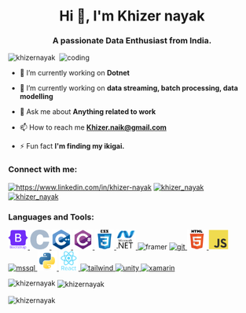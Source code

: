 <h1 align="center">Hi 👋, I'm Khizer nayak</h1>
<h3 align="center">A passionate Data Enthusiast from India.</h3>
<img align = "right" alt = "coding" width = "400" src = "https://www.bing.com/th/id/OGC.c072d63d5a6ada8c83abef48e223408c?pid=1.7&rurl=https%3a%2f%2fhackernoon.com%2fimages%2ff2px36fy.gif&ehk=KN%2bMXLf0LXJPMspgTKJE1oLBBm8C2GrCyCvoWYVQnro%3d" >

<p align="left"> <img src="https://komarev.com/ghpvc/?username=khizernayak&label=Profile%20views&color=0e75b6&style=flat" alt="khizernayak" /> </p>

- 🔭 I’m currently working on **Dotnet**

- 🌱 I’m currently working on **data streaming, batch processing, data modelling**

- 💬 Ask me about **Anything related to work**

- 📫 How to reach me **Khizer.naik@gmail.com**

- ⚡ Fun fact **I'm finding my ikigai.**

<h3 align="left">Connect with me:</h3>
<p align="left">
<a href="https://linkedin.com/in/https://www.linkedin.com/in/khizer-nayak" target="blank"><img align="center" src="https://raw.githubusercontent.com/rahuldkjain/github-profile-readme-generator/master/src/images/icons/Social/linked-in-alt.svg" alt="https://www.linkedin.com/in/khizer-nayak" height="30" width="40" /></a>
<a href="https://instagram.com/khizer_nayak" target="blank"><img align="center" src="https://raw.githubusercontent.com/rahuldkjain/github-profile-readme-generator/master/src/images/icons/Social/instagram.svg" alt="khizer_nayak" height="30" width="40" /></a>
<a href="https://www.codechef.com/users/khizer_nayak" target="blank"><img align="center" src="https://cdn.jsdelivr.net/npm/simple-icons@3.1.0/icons/codechef.svg" alt="khizer_nayak" height="30" width="40" /></a>
</p>

<h3 align="left">Languages and Tools:</h3>
<p align="left"> <a href="https://getbootstrap.com" target="_blank" rel="noreferrer"> <img src="https://raw.githubusercontent.com/devicons/devicon/master/icons/bootstrap/bootstrap-plain-wordmark.svg" alt="bootstrap" width="40" height="40"/> </a> <a href="https://www.cprogramming.com/" target="_blank" rel="noreferrer"> <img src="https://raw.githubusercontent.com/devicons/devicon/master/icons/c/c-original.svg" alt="c" width="40" height="40"/> </a> <a href="https://www.w3schools.com/cpp/" target="_blank" rel="noreferrer"> <img src="https://raw.githubusercontent.com/devicons/devicon/master/icons/cplusplus/cplusplus-original.svg" alt="cplusplus" width="40" height="40"/> </a> <a href="https://www.w3schools.com/cs/" target="_blank" rel="noreferrer"> <img src="https://raw.githubusercontent.com/devicons/devicon/master/icons/csharp/csharp-original.svg" alt="csharp" width="40" height="40"/> </a> <a href="https://www.w3schools.com/css/" target="_blank" rel="noreferrer"> <img src="https://raw.githubusercontent.com/devicons/devicon/master/icons/css3/css3-original-wordmark.svg" alt="css3" width="40" height="40"/> </a> <a href="https://dotnet.microsoft.com/" target="_blank" rel="noreferrer"> <img src="https://raw.githubusercontent.com/devicons/devicon/master/icons/dot-net/dot-net-original-wordmark.svg" alt="dotnet" width="40" height="40"/> </a>  <img src="https://www.vectorlogo.zone/logos/framer/framer-icon.svg" alt="framer" width="40" height="40"/> </a> <a href="https://git-scm.com/" target="_blank" rel="noreferrer"> <img src="https://www.vectorlogo.zone/logos/git-scm/git-scm-icon.svg" alt="git" width="40" height="40"/> </a> <a href="https://www.w3.org/html/" target="_blank" rel="noreferrer"> <img src="https://raw.githubusercontent.com/devicons/devicon/master/icons/html5/html5-original-wordmark.svg" alt="html5" width="40" height="40"/> </a> <a href="https://developer.mozilla.org/en-US/docs/Web/JavaScript" target="_blank" rel="noreferrer"> <img src="https://raw.githubusercontent.com/devicons/devicon/master/icons/javascript/javascript-original.svg" alt="javascript" width="40" height="40"/> </a> <a href="https://www.microsoft.com/en-us/sql-server" target="_blank" rel="noreferrer"> <img src="https://www.svgrepo.com/show/303229/microsoft-sql-server-logo.svg" alt="mssql" width="40" height="40"/> </a> <a href="https://www.python.org" target="_blank" rel="noreferrer"> <img src="https://raw.githubusercontent.com/devicons/devicon/master/icons/python/python-original.svg" alt="python" width="40" height="40"/> </a> <a href="https://reactjs.org/" target="_blank" rel="noreferrer"> <img src="https://raw.githubusercontent.com/devicons/devicon/master/icons/react/react-original-wordmark.svg" alt="react" width="40" height="40"/> </a> <a href="https://tailwindcss.com/" target="_blank" rel="noreferrer"> <img src="https://www.vectorlogo.zone/logos/tailwindcss/tailwindcss-icon.svg" alt="tailwind" width="40" height="40"/> </a> <a href="https://unity.com/" target="_blank" rel="noreferrer"> <img src="https://www.vectorlogo.zone/logos/unity3d/unity3d-icon.svg" alt="unity" width="40" height="40"/> </a> <a href="https://dotnet.microsoft.com/apps/xamarin" target="_blank" rel="noreferrer"> <img src="https://raw.githubusercontent.com/detain/svg-logos/780f25886640cef088af994181646db2f6b1a3f8/svg/xamarin.svg" alt="xamarin" width="40" height="40"/> </a> </p>

<p><img align="left" src="https://github-readme-stats.vercel.app/api/top-langs?username=khizernayak&show_icons=true&locale=en&layout=compact" alt="khizernayak" /></p>

<p>&nbsp;<img align="center" src="https://github-readme-stats.vercel.app/api?username=khizernayak&show_icons=true&locale=en" alt="khizernayak" /></p>

<p><img align="center" src="https://github-readme-streak-stats.herokuapp.com/?user=khizernayak&" alt="khizernayak" /></p>
